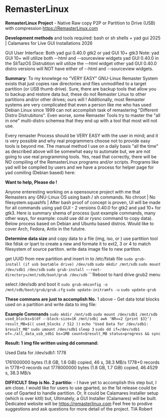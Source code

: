 # RemasterLinux

**RemasterLinux Project** - Native Raw copy P2P or Partition to Drive (USB) with compression
https://RemasterLinux.com

**Development methods** and tools required: bash or sh shells + yad gui 2025 | Calamares for Live GUI Installations 2026

GUI User Interface: Both yad gui 0.40.0 gtk2 or yad GUI 10+ gtk3 
	Note: yad GUI 10+ will utilize both --html and --sourceview widgets
		yad GUI 0.40.0 in the SliTazOS Distrubtion will utilize the --html widget
		other yad GUI 0.40.0 distro versions will NOT have either of --html and --sourceview widgets.

**Summary**: To my knowlege no "VERY EASY" GNU-Linux Remaster System exists that just copies raw directories and files unmodified to a target partition (or USB thumb drive). Sure, there are backup tools that allow you to backup and restore data but, these do not Remaster Linux to other partitions and/or other drives; ours will !  Additionally, most Remaster systems are very complicated that even a person like me who has used Debian Linux since 1999 can not accomplish task of remastering "Different Distro Distrubitons". Even worse, some Remaster Tools try to master the "all in one" multi-distro schemea that they end up with a tool that most will not use. 

Every remaster Process should be VERY EASY with the user in mind; and it is very possible and why real programmers choose not to provide easy tools is beyond me. The manual method I use on a daily basis "all the time" as described above will be somewhat easy to automate but, we are not going to use real programming tools. Yes, read that correctly, there will be NO compiling of the RemasterLinux programs and/or scripts. Programs like yad will be compiled by users and we have a process for helper page for yad comiling (Debian based) here: 

**Want to help, Please do !**

Anyone enteresting working on a opensource project with me that Remasters any GNU-Linux OS using bash / sh commands. No chroot | No filesystem.squashfs | After bash proof of concept is proven, UI will be made for all commands using yad GUI - 2 versions 0.40.0 for gtk2 and yad 10+ for gtk3. Here is summary shema of process (just example commands, many other ways, for example: could use dd or rysnc command to copy data). Below process based on Debian and Ubuntu based distros. Would like to cover Arch, Fedora, Antix in the fututre.

**Determine data size** and copy data to a file (img, iso, or )
use partition tool like fdisk or lpart to create a new and formate it to ext2, 3 or 4 to match filesystem of source partiton.
write data image file to new partiton.

get UUID from new partition and insert in to /etc/fstab file
	```sudo grub-install (if usb bootable drive) /dev/sdb```
	```sudo mkdir /mnt/sdb```
	```sudo mount /dev/sdb1 /dev/sdb```
	```sudo grub-install –-root-directory=/mnt/sdb/boot/grub /dev/sdb```
	```Reboot to hard drive grub2 menu
 
select /dev/sdb and boot it
	```sudo grub-mkconfig -o /mnt/sdb/boot/grub/grub.cfg```
	```sudo update-initramfs -u```
	```sudo update-grub```

**These commans are just to accomplish No.** 1 above - Get data total blocks used on a partition and write data to img file:

 **Example Commands**
```sudo mkdir /mnt/sdb```
```sudo mount /dev/sdb1 /mnt/sdb```
```used_blocks=$(df --block-size=1K /mnt/sdb| awk 'NR==2 {print $3}')```
```result_MB=$(( used_blocks / 512 ))```
```echo "Used Data for /dev/sdb1: $result_MB"```
```sudo umount /dev/sdb1```
```sleep 3```
```sudo dd if=/dev/sdb1 of=./all_data_usb_sdb1 bs=1MB count=$result_MB status=progress && sync```

**Result: 1 img file written using dd command:**

Used Data for /dev/sdb1: 1778

1761000000 bytes (1.8 GB, 1.6 GiB) copied, 46 s, 38.3 MB/s
1778+0 records in
1778+0 records out
1778000000 bytes (1.8 GB, 1.7 GiB) copied, 46.4529 s, 38.3 MB/s

**DIFFICULT Step is No. 2 partitio:** - I have yet to accomplish this step but, I am close. I would like for users to use gparted, so the 1st release could be use of Gparted to handle partition. Or, It could be Calamares Installer setup (which is over kitll) but, Ultimately, a GUI Installer (Calamares) will be built.
Dedicated website will be https://remasterlinux.com
Feel free to prodive suggestions and ask questions for more detail of the project. TIA Robert
